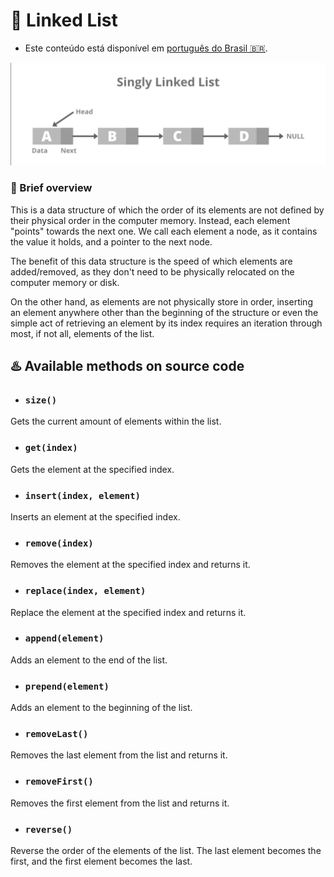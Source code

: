 # 💠 Linked List

- Este conteúdo está disponível em [português do Brasil 🇧🇷](linkedlist_pt-br.md).

![Illustration of a linked list with 4 elements, where each element points to the next one.](../images/linkedlist.png "Graphical representation of a linked list")

### 📝 Brief overview

This is a data structure of which the order of its elements are not defined by their physical order in the computer
memory. Instead, each element "points" towards the next one. We call each element a node, as it contains the value it
holds, and a pointer to the next node.

The benefit of this data structure is the speed of which elements are added/removed, as they don't need to be physically
relocated on the computer memory or disk.

On the other hand, as elements are not physically store in order, inserting an element anywhere other than the beginning
of the structure or even the simple act of retrieving an element by its index requires an iteration through most, if
not all, elements of the list.

## ♨️️ Available methods on source code

- ### `size()`

Gets the current amount of elements within the list.

- ### `get(index)`

Gets the element at the specified index.

- ### `insert(index, element)`

Inserts an element at the specified index.

- ### `remove(index)`

Removes the element at the specified index and returns it.

- ### `replace(index, element)`

Replace the element at the specified index and returns it.

- ### `append(element)`

Adds an element to the end of the list.

- ### `prepend(element)`

Adds an element to the beginning of the list.

- ### `removeLast()`

Removes the last element from the list and returns it.

- ### `removeFirst()`

Removes the first element from the list and returns it.

- ### `reverse()`

Reverse the order of the elements of the list. The last element becomes the first, and the first element becomes the
last.